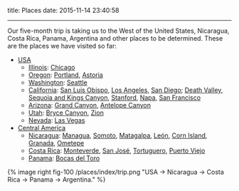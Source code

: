 title: Places
date: 2015-11-14 23:40:58

---

Our five-month trip is taking us to the West of the United States, Nicaragua, Costa Rica, Panama, Argentina and other places to be determined. These are the places we have visited so far:

* [USA](/categories/USA)
    * [Illinois](/categories/USA/Illinois): [Chicago](/categories/USA/Chicago)
    * [Oregon](/categories/USA/Oregon): [Portland](/categories/USA/Oregon/Portland), [Astoria](/categories/USA/Oregon/Astoria)
    * [Washington](/categories/USA/Washington): [Seattle](/categories/USA/Washington/Seattle)
    * [California](/categories/USA/California): [San Luis Obispo](/categories/USA/California/San-Luis-Obispo), [Los Angeles](/categories/USA/California/Los-Angeles), [San Diego](/categories/USA/California/San-Diego); [Death Valley](/categories/USA/California/Death-Valley), [Sequoia and Kings Canyon](/categories/USA/California/Sequoia-and-Kings-Canyon), [Stanford](/categories/USA/California/Stanford), [Napa](/categories/USA/California/Napa), [San Francisco](/categories/USA/California/San-Francisco)
    * [Arizona](/categories/USA/Arizona): [Grand Canyon](/categories/USA/Arizona/Grand-Canyon), [Antelope Canyon](/categories/USA/Arizona/Antelope-Canyon)
    * [Utah](/categoires/USA/Utah): [Bryce Canyon](/categories/USA/Utah/Bryce-Canyon), [Zion](/categories/USA/Utah/Zion)
    * [Nevada](/categories/USA/Nevada): [Las Vegas](/categories/USA/Nevada/Las-Vegas)
* [Central America](/categories/Central-America)
    * [Nicaragua](/categories/Central-America/Nicaragua): [Managua](/categories/Central-America/Nicaragua/Managua), [Somoto](/categories/Central-America/Nicaragua/Somoto), [Matagalpa](/categories/Central-America/Nicaragua/Matagalpa), [León](/categories/Central-America/Nicaragua/Leon), [Corn Island](/categories/Central-America/Nicaragua/Corn-Island), [Granada](/categories/Central-America/Nicaragua/Granada), [Ometepe](/categories/Central-America/Nicaragua/Ometepe)
    * [Costa Rica](/categories/Central-America/Costa-Rica): [Monteverde](/categories/Central-America/Costa-Rica/Monteverde), [San José](/categories/Central-America/Costa-Rica/San-Jose), [Tortuguero](/categories/Central-America/Costa-Rica/Tortuguero), [Puerto Viejo](/categories/Central-America/Costa-Rica/Puerto-Viejo)
    * [Panama](/categories/Central-America/Panama): [Bocas del Toro](/categories/Central-America/Panama/Bocas-del-Toro)

{% image right fig-100 /places/index/trip.png "USA → Nicaragua → Costa Rica → Panama → Argentina." %}

